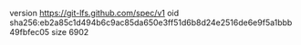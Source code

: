 version https://git-lfs.github.com/spec/v1
oid sha256:eb2a85c1d494b6c9ac85da650e3ff51d6b8d24e2516de6e9f5a1bbb49fbfec05
size 6902
